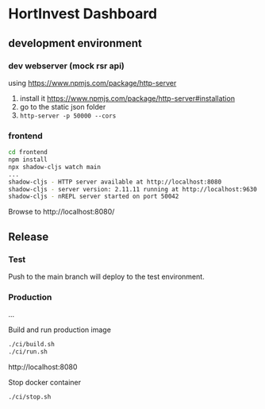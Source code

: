 # HortInvest Dashboard

## development environment

### dev webserver (mock rsr api)
using https://www.npmjs.com/package/http-server
1. install it https://www.npmjs.com/package/http-server#installation
2. go to the static json folder
3. `http-server -p 50000 --cors`


### frontend

``` bash
cd frontend
npm install
npx shadow-cljs watch main
...
shadow-cljs - HTTP server available at http://localhost:8080
shadow-cljs - server version: 2.11.11 running at http://localhost:9630
shadow-cljs - nREPL server started on port 50042
```

Browse to http://localhost:8080/

## Release

### Test
Push to the main branch will deploy to the test environment.

### Production
...


Build and run production image
``` bash
./ci/build.sh
./ci/run.sh
```

http://localhost:8080

Stop docker container
``` bash
./ci/stop.sh
```
